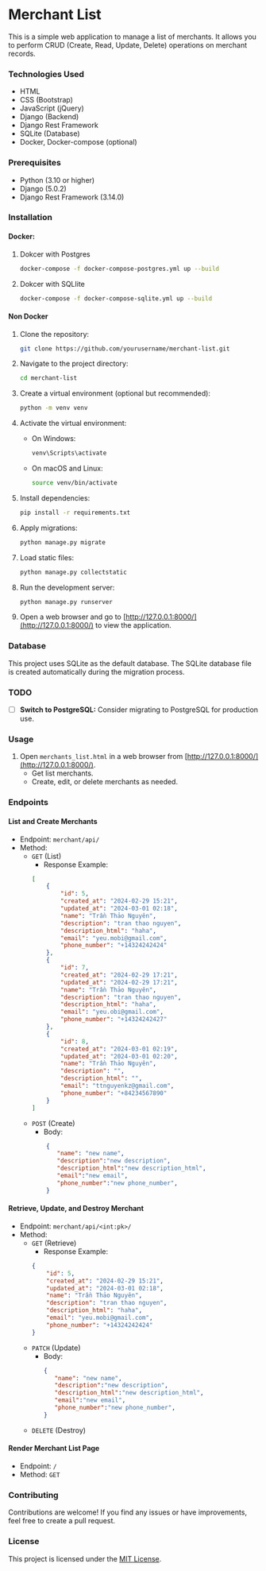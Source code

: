 # Merchant List

This is a simple web application to manage a list of merchants. It allows you to perform CRUD (Create, Read, Update, Delete) operations on merchant records.

### Technologies Used

- HTML
- CSS (Bootstrap)
- JavaScript (jQuery)
- Django (Backend)
- Django Rest Framework
- SQLite (Database)
- Docker, Docker-compose (optional)
### Prerequisites

- Python (3.10 or higher)
- Django (5.0.2)
- Django Rest Framework (3.14.0)

### Installation

#### Docker:
1. Dokcer with Postgres
    ```bash
    docker-compose -f docker-compose-postgres.yml up --build 
    ```
2. Dokcer with SQLIite
    ```bash
    docker-compose -f docker-compose-sqlite.yml up --build   
    ```

#### Non Docker
1. Clone the repository:

    ```bash
    git clone https://github.com/yourusername/merchant-list.git
    ```

2. Navigate to the project directory:

    ```bash
    cd merchant-list
    ```

3. Create a virtual environment (optional but recommended):

    ```bash
    python -m venv venv
    ```

4. Activate the virtual environment:

    - On Windows:

        ```bash
        venv\Scripts\activate
        ```

    - On macOS and Linux:

        ```bash
        source venv/bin/activate
        ```

5. Install dependencies:

    ```bash
    pip install -r requirements.txt
    ```

6. Apply migrations:

    ```bash
    python manage.py migrate
    ```

7. Load static files:

    ```bash
    python manage.py collectstatic
    ```

8. Run the development server:

    ```bash
    python manage.py runserver
    ```

9. Open a web browser and go to [http://127.0.0.1:8000/](http://127.0.0.1:8000/) to view the application.

### Database

This project uses SQLite as the default database. The SQLite database file is created automatically during the migration process.

### TODO

- [ ] **Switch to PostgreSQL:** Consider migrating to PostgreSQL for production use.
  

### Usage

1. Open `merchants_list.html` in a web browser from [http://127.0.0.1:8000/](http://127.0.0.1:8000/).
    - Get list merchants.
    - Create, edit, or delete merchants as needed.

### Endpoints

#### List and Create Merchants

- Endpoint: `merchant/api/`
- Method: 
    - `GET` (List)
        - Response Example:
        ```json
        [
            {
                "id": 5,
                "created_at": "2024-02-29 15:21",
                "updated_at": "2024-03-01 02:18",
                "name": "Trần Thảo Nguyên",
                "description": "tran thao nguyen",
                "description_html": "haha",
                "email": "yeu.mobi@gmail.com",
                "phone_number": "+14324242424"
            },
            {
                "id": 7,
                "created_at": "2024-02-29 17:21",
                "updated_at": "2024-02-29 17:21",
                "name": "Trần Thảo Nguyên",
                "description": "tran thao nguyen",
                "description_html": "haha",
                "email": "yeu.obi@gmail.com",
                "phone_number": "+14324242427"
            },
            {
                "id": 8,
                "created_at": "2024-03-01 02:19",
                "updated_at": "2024-03-01 02:20",
                "name": "Trần Thảo Nguyên",
                "description": "",
                "description_html": "",
                "email": "ttnguyenkz@gmail.com",
                "phone_number": "+84234567890"
            }
        ]
        ```
    - `POST` (Create)
        - Body:
        ```json
            {
               "name": "new name",
               "description":"new description",
               "description_html":"new description_html",
               "email":"new email",
               "phone_number":"new phone_number",
            }
        ```

#### Retrieve, Update, and Destroy Merchant

- Endpoint: `merchant/api/<int:pk>/`
- Method: 
    - `GET` (Retrieve)
        - Response Example:
        ```json
        {
            "id": 5,
            "created_at": "2024-02-29 15:21",
            "updated_at": "2024-03-01 02:18",
            "name": "Trần Thảo Nguyên",
            "description": "tran thao nguyen",
            "description_html": "haha",
            "email": "yeu.mobi@gmail.com",
            "phone_number": "+14324242424"
        }
        ```
    - `PATCH` (Update)
        - Body: 
            ```json
            {
               "name": "new name",
               "description":"new description",
               "description_html":"new description_html",
               "email":"new email",
               "phone_number":"new phone_number",
            }
            ```
    - `DELETE` (Destroy)

#### Render Merchant List Page

- Endpoint: `/`
- Method: `GET`

### Contributing

Contributions are welcome! If you find any issues or have improvements, feel free to create a pull request.

### License

This project is licensed under the [MIT License](LICENSE).
